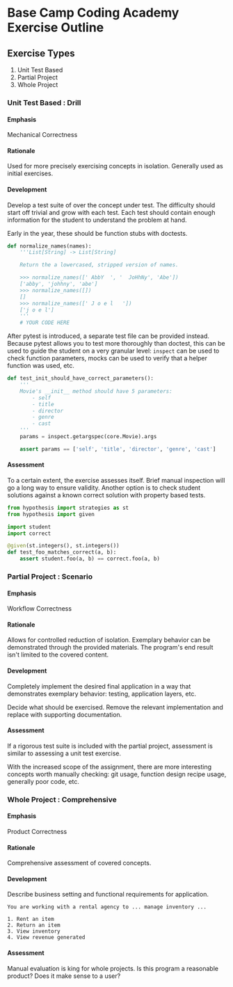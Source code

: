 # Base Camp Coding Academy Exercise Outline

## Exercise Types

1. Unit Test Based
2. Partial Project
3. Whole Project

### Unit Test Based : Drill

#### Emphasis

Mechanical Correctness

#### Rationale

Used for more precisely exercising concepts in isolation.
Generally used as initial exercises.

#### Development

Develop a test suite of over the concept under test.
The difficulty should start off trivial and grow with each test.
Each test should contain enough information for the student to
understand the problem at hand.

Early in the year, these should be function stubs with doctests.

```python
def normalize_names(names):
    '''List[String] -> List[String]

    Return the a lowercased, stripped version of names.

    >>> normalize_names([' AbbY  ', '  JoHhNy', 'Abe'])
    ['abby', 'johhny', 'abe']
    >>> normalize_names([])
    []
    >>> normalize_names([' J o e l   '])
    ['j o e l']
    '''
    # YOUR CODE HERE
```

After pytest is introduced, a separate test file can be provided instead.
Because pytest allows you to test more thoroughly than doctest, this can
be used to guide the student on a very granular level:  `inspect` can be
used to check function parameters, mocks can be used to verify that a 
helper function was used, etc.

```python
def test_init_should_have_correct_parameters():
    '''
    Movie's __init__ method should have 5 parameters:
        - self
        - title
        - director
        - genre
        - cast
    '''
    params = inspect.getargspec(core.Movie).args

    assert params == ['self', 'title', 'director', 'genre', 'cast']
```

#### Assessment

To a certain extent, the exercise assesses itself.
Brief manual inspection will go a long way to ensure validity.
Another option is to check student solutions against a known correct solution
with property based tests.

```python
from hypothesis import strategies as st
from hypothesis import given

import student
import correct

@given(st.integers(), st.integers())
def test_foo_matches_correct(a, b):
    assert student.foo(a, b) == correct.foo(a, b)
```

### Partial Project : Scenario

#### Emphasis

Workflow Correctness

#### Rationale

Allows for controlled reduction of isolation.
Exemplary behavior can be demonstrated through the provided materials.
The program's end result isn't limited to the covered content.

#### Development

Completely implement the desired final application in a way that demonstrates
exemplary behavior: testing, application layers, etc.

Decide what should be exercised.
Remove the relevant implementation and replace with supporting documentation.

#### Assessment

If a rigorous test suite is included with the partial project, assessment is
similar to assessing a unit test exercise.

With the increased scope of the assignment, there are more interesting concepts
worth manually checking: git usage, function design recipe usage, generally
poor code, etc.

### Whole Project : Comprehensive

#### Emphasis

Product Correctness

#### Rationale

Comprehensive assessment of covered concepts.

#### Development

Describe business setting and functional requirements for application.


    You are working with a rental agency to ... manage inventory ...

    1. Rent an item
    2. Return an item
    3. View inventory
    4. View revenue generated

#### Assessment

Manual evaluation is king for whole projects. Is this program a reasonable
product? Does it make sense to a user?

